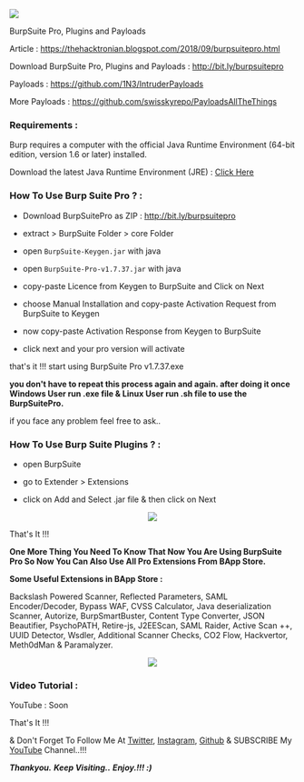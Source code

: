 <p align="left"><img src="https://github.com/thehackingsage/burpsuite/blob/master/Logo.png?raw=true" /></p>
<p align="left">BurpSuite Pro, Plugins and Payloads</p>

Article : https://thehacktronian.blogspot.com/2018/09/burpsuitepro.html

Download BurpSuite Pro, Plugins and Payloads : http://bit.ly/burpsuitepro

Payloads : https://github.com/1N3/IntruderPayloads

More Payloads : https://github.com/swisskyrepo/PayloadsAllTheThings

### Requirements :

Burp requires a computer with the official Java Runtime Environment (64-bit edition, version 1.6 or later) installed.

Download the latest Java Runtime Environment (JRE) : [Click Here](https://www.oracle.com/technetwork/java/javase/downloads/jre10-downloads-4417026.html)

### How To Use Burp Suite Pro ? :

* Download BurpSuitePro as ZIP : http://bit.ly/burpsuitepro

* extract > BurpSuite Folder > core Folder

* open ```BurpSuite-Keygen.jar``` with java

* open ```BurpSuite-Pro-v1.7.37.jar``` with java

* copy-paste Licence from Keygen to BurpSuite and Click on Next

* choose Manual Installation and copy-paste Activation Request from BurpSuite to Keygen

* now copy-paste Activation Response from Keygen to BurpSuite

* click next and your pro version will activate 

that's it !!! start using BurpSuite Pro v1.7.37.exe

**you don't have to repeat this process again and again. after doing it once Windows User run .exe file & Linux User run .sh file to use the BurpSuitePro.**

if you face any problem feel free to ask..

### How To Use Burp Suite Plugins ? :

* open BurpSuite 

* go to Extender > Extensions

* click on Add and Select .jar file & then click on Next

<p align="center"><img src="https://github.com/thehackingsage/burpsuite/blob/master/Plugin.png?raw=true" /></p>

That's It !!! 

**One More Thing You Need To Know That Now You Are Using BurpSuite Pro So Now You Can Also Use All Pro Extensions From BApp Store.** 

**Some Useful Extensions in BApp Store :** 
 
Backslash Powered Scanner, Reflected Parameters, SAML Encoder/Decoder, Bypass WAF, CVSS Calculator, Java deserialization Scanner, Autorize, BurpSmartBuster, Content Type Converter, JSON Beautifier, PsychoPATH, Retire-js, J2EEScan, SAML Raider, Active Scan ++, UUID Detector, Wsdler, Additional Scanner Checks, CO2 Flow, Hackvertor, Meth0dMan & Paramalyzer.

<p align="center"><img src="https://github.com/thehackingsage/burpsuite/blob/master/BApp.png?raw=true" /></p>

### Video Tutorial : 

YouTube : Soon

That's It !!!

& Don't Forget To Follow Me At [Twitter](https://www.twitter.com/thehackingsage), [Instagram](https://www.instagram.com/thehackingsage), [Github](https://www.github.com/thehackingsage) & SUBSCRIBE My [YouTube](https://www.youtube.com/channel/UCYK1n9A4TUq1CvGc6F3DzoA) Channel..!!!

***Thankyou.***
***Keep Visiting..***
***Enjoy.!!! :)***
